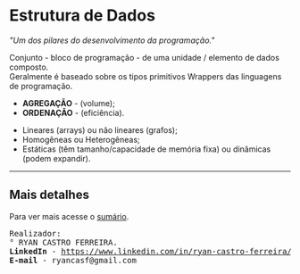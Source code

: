 <h1>Estrutura de Dados</h1>
<i>"Um dos pilares do desenvolvimento da programação."</i>
<br />

<p>Conjunto - bloco de programação - de uma unidade / elemento de dados composto.<br />
Geralmente é baseado sobre os tipos primitivos Wrappers das linguagens de programação.</p>

<ul>
	<li><b>AGREGAÇÃO</b> - (volume);</li>
	<li><b>ORDENAÇÃO</b> - (eficiência).</li>
</ul>

<ul>
	<li>Lineares (arrays) ou não lineares (grafos);</li>
	<li>Homogêneas ou Heterogêneas;</li>
	<li>Estáticas (têm tamanho/capacidade de memória fixa) ou dinâmicas (podem expandir).</li>
</ul>

<hr>

## Mais detalhes
Para ver mais acesse o [sumário](DIRECTORY.md).

<pre>
Realizador:
° RYAN CASTRO FERREIRA.
<b>LinkedIn</b> - <a href="https://www.linkedin.com/in/ryan-castro-ferreira">https://www.linkedin.com/in/ryan-castro-ferreira/</a>
<b>E-mail</b> - ryancasf@gmail.com
</pre>
